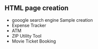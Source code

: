## HTML page creation 
* gooogle search engine Sample creation
* Expense Tracker
* ATM
* ZIP Utility Tool
* Movie Ticket Booking

